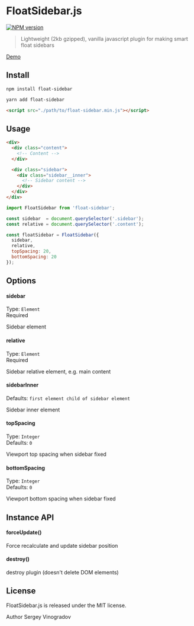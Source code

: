 # FloatSidebar.js
[![NPM version](https://img.shields.io/npm/v/float-sidebar.svg?style=flat)](https://www.npmjs.org/package/float-sidebar)

> Lightweight (2kb gzipped), vanilla javascript plugin for making smart float sidebars

[Demo](https://jsfiddle.net/vursen/cj4erfnj)

## Install

```bash
npm install float-sidebar
```
```bash
yarn add float-sidebar
```
```html
<script src="./path/to/float-sidebar.min.js"></script>
```

## Usage

```html
<div>
  <div class="content">
    <!-- Content -->
  </div>

  <div class="sidebar">
    <div class="sidebar__inner">
      <!-- Sidebar content -->
    </div>
  </div>
</div>
```

```javascript
import FloatSidebar from 'float-sidebar';

const sidebar  = document.querySelector('.sidebar');
const relative = document.querySelector('.content');

const floatSidebar = FloatSidebar({
  sidebar,
  relative,
  topSpacing: 20,
  bottomSpacing: 20
});
```

## Options

#### sidebar

Type: `Element`<br/>
Required

Sidebar element

#### relative

Type: `Element`<br/>
Required

Sidebar relative element, e.g. main content

#### sidebarInner

Defaults: `first element child of sidebar element`

Sidebar inner element

#### topSpacing

Type: `Integer`<br/>
Defaults: `0`

Viewport top spacing when sidebar fixed

#### bottomSpacing

Type: `Integer`<br/>
Defaults: `0`

Viewport bottom spacing when sidebar fixed

## Instance API

#### forceUpdate()

Force recalculate and update sidebar position

#### destroy()

destroy plugin (doesn't delete DOM elements)

## License

FloatSidebar.js is released under the MIT license.

Author Sergey Vinogradov
